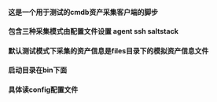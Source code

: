 #### 这是一个用于测试的cmdb资产采集客户端的脚步
#### 包含三种采集模式由配置文件设置 agent ssh saltstack
#### 默认测试模式下采集的资产信息是files目录下的模拟资产信息文件
#### 启动目录在bin下面
#### 具体读config配置文件
